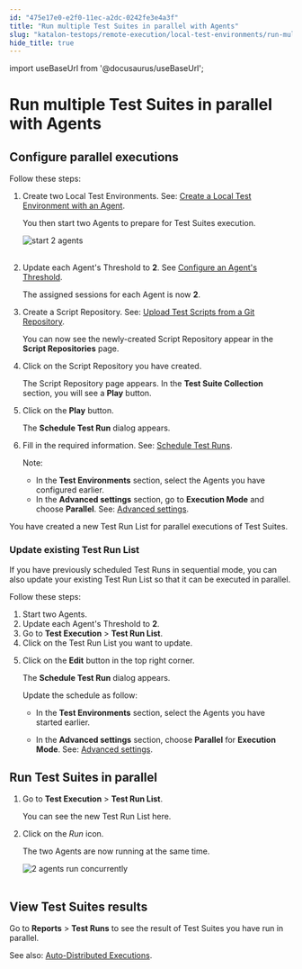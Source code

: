 ```yaml
---
id: "475e17e0-e2f0-11ec-a2dc-0242fe3e4a3f"
title: "Run multiple Test Suites in parallel with Agents"
slug: "katalon-testops/remote-execution/local-test-environments/run-multiple-test-suites-in-parallel-with-agents"
hide_title: true
---
```

import useBaseUrl from '@docusaurus/useBaseUrl';

    

# <a id="id_kt_run_parallel_agent" class="anchor_top_offset"/><a id="ariaid-title1" class="anchor_top_offset"/>Run multiple Test Suites in parallel with Agents

    
    
  

## <a id="id_1" class="anchor_top_offset"/>Configure parallel executions

<p xmlns="http://www.w3.org/1999/xhtml" className="p">Follow these steps:</p> 
<ol xmlns="http://www.w3.org/1999/xhtml" className="ol"><li className="li">     <p className="p">Create two Local Test Environments. See: <a className="xref" href="/docs/katalon-testops/remote-execution/local-test-environments/create-a-local-test-environment-with-an-agent">Create         a Local Test Environment with an Agent</a>.</p>     <p className="p">You then start two Agents to prepare for Test Suites       execution.</p>     <p className="p">       <img className="image" src={useBaseUrl("https://github.com/katalon-studio/docs-images/raw/master/katalon-analytics/docs/kt_run_parallel_agent/kt_start_two_agent.png")} alt="start 2 agents" /><br /><br />     </p>   </li><li className="li">     <p className="p">Update each Agent's Threshold to <strong className="ph b">2</strong>. See <a className="xref" href="/docs/katalon-testops/remote-execution/local-test-environments/load-balancing-for-local-test-environments#id_1">Configure         an Agent's Threshold</a>.</p>     <p className="p">The assigned sessions for each Agent is now       <strong className="ph b">2</strong>.</p>   </li><li className="li">     <p className="p">Create a Script Repository. See: <a className="xref" href="/docs/katalon-testops/remote-execution/script-repository/upload-test-scripts-from-a-git-repository#id_1">Upload         Test Scripts from a Git Repository</a>.</p>     <p className="p">You can now see the newly-created Script Repository appear in       the <strong className="ph b">Script Repositories</strong> page.</p>   </li><li className="li">     <p className="p">Click on the Script Repository you have created.</p>     <p className="p">The Script Repository page appears. In the <strong className="ph b">Test Suite         Collection</strong> section, you will see a <strong className="ph b">Play</strong>       button.</p>   </li><li className="li">     <p className="p">Click on the <strong className="ph b">Play</strong> button.</p>     <p className="p">The <strong className="ph b">Schedule Test Run</strong> dialog appears.</p>   </li><li className="li">     <p className="p">Fill in the required information. See: <a className="xref" href="/docs/katalon-testops/test-planning/schedules/schedule-test-runs#id_1">Schedule         Test Runs</a>.</p>     <div className="note note note_note"><span className="note__title">Note:</span>        <ul className="ul"><li className="li">In the <strong className="ph b">Test Environments</strong> section, select the           Agents you have configured earlier.</li><li className="li">In the <strong className="ph b">Advanced settings</strong> section, go to           <strong className="ph b">Execution Mode</strong> and choose           <strong className="ph b">Parallel</strong>. See: <a className="xref" href="/docs/katalon-testops/test-planning/schedules/schedule-test-runs#id_2">Advanced             settings</a>.</li></ul>     </div>   </li></ol> 
<p xmlns="http://www.w3.org/1999/xhtml" className="p">You have created a new Test Run List for parallel executions of   Test Suites.</p> 
      

### <a id="id_2" class="anchor_top_offset"/>Update existing Test Run List

      
        
<p xmlns="http://www.w3.org/1999/xhtml" className="p">If you have previously scheduled Test Runs in sequential mode,   you can also update your existing Test Run List so that it can be   executed in parallel.</p> 
        
<p xmlns="http://www.w3.org/1999/xhtml" className="p">Follow these steps:</p> 
        
<ol xmlns="http://www.w3.org/1999/xhtml" className="ol">   <li className="li">Start two Agents.</li>   <li className="li">Update each Agent's Threshold to <strong className="ph b">2</strong>.</li>   <li className="li">Go to <strong className="ph b">Test Execution</strong> &gt; <strong className="ph b">Test Run       List</strong>.</li>   <li className="li">Click on the Test Run List you want to update.</li>   <li className="li">     <p className="p">Click on the <strong className="ph b">Edit</strong> button in the top right       corner.</p>     <p className="p">The <strong className="ph b">Schedule Test Run</strong> dialog appears.</p>     <p className="p">Update the schedule as follow:</p>     <ul className="ul">       <li className="li">         <p className="p">In the <strong className="ph b">Test Environments</strong> section, select the           Agents you have started earlier.</p>       </li>       <li className="li">         <p className="p">In the <strong className="ph b">Advanced settings</strong> section, choose           <strong className="ph b">Parallel</strong> for <strong className="ph b">Execution Mode</strong>. See:           <a className="xref" href="/docs/katalon-testops/test-planning/schedules/schedule-test-runs#id_2">Advanced             settings</a>.</p>       </li>     </ul>   </li> </ol> 
      
    
    

## <a id="id_3" class="anchor_top_offset"/>Run Test Suites in parallel

    
      
<ol xmlns="http://www.w3.org/1999/xhtml" className="ol">   <li className="li">     <p className="p">Go to <strong className="ph b">Test Execution</strong> &gt; <strong className="ph b">Test Run         List</strong>.</p>     <p className="p">You can see the new Test Run List here.</p>   </li>   <li className="li">     <p className="p">Click on the <em className="ph i">Run</em> icon.</p>     <p className="p">The two Agents are now running at the same time.</p>     <p className="p">       <img className="image" src={useBaseUrl("https://github.com/katalon-studio/docs-images/raw/master/katalon-analytics/docs/kt_run_parallel_agent/kt_two_agents_run.png")} alt="2 agents run concurrently" /><br /><br />     </p>   </li> </ol> 
    
  
    

## <a id="id_4" class="anchor_top_offset"/>View Test Suites results

    
      
<p xmlns="http://www.w3.org/1999/xhtml" className="p">Go to <strong className="ph b">Reports</strong> &gt; <strong className="ph b">Test Runs</strong>   to see the result of Test Suites you have run in parallel.</p> 
      
<p xmlns="http://www.w3.org/1999/xhtml" className="p">See also: <a className="xref" href="/docs/katalon-testops/remote-execution/local-test-environments/auto-distributed-executions">Auto-Distributed     Executions</a>.</p> 
    
  
